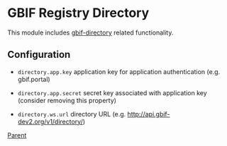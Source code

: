 # GBIF Registry Directory

This module includes [gbif-directory](https://github.com/gbif/directory) related functionality.

## Configuration

 * `directory.app.key` application key for application authentication (e.g. gbif.portal)

 * `directory.app.secret` secret key associated with application key (consider removing this property)

 * `directory.ws.url` directory URL (e.g. http://api.gbif-dev2.org/v1/directory/)

[Parent](../README.md)
